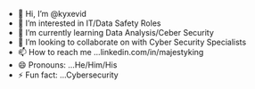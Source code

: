 - 👋 Hi, I’m @kyxevid
- 👀 I’m interested in IT/Data Safety Roles
- 🌱 I’m currently learning Data Analysis/Ceber Security
- 💞️ I’m looking to collaborate on with Cyber Security Specialists 
- 📫 How to reach me ...linkedin.com/in/majestyking
- 😄 Pronouns: ...He/Him/His
- ⚡ Fun fact: ...Cybersecurity

<!---
kyxevid/kyxevid is a ✨ special ✨ repository because its `README.md` (this file) appears on your GitHub profile.
You can click the Preview link to take a look at your changes.
--->
